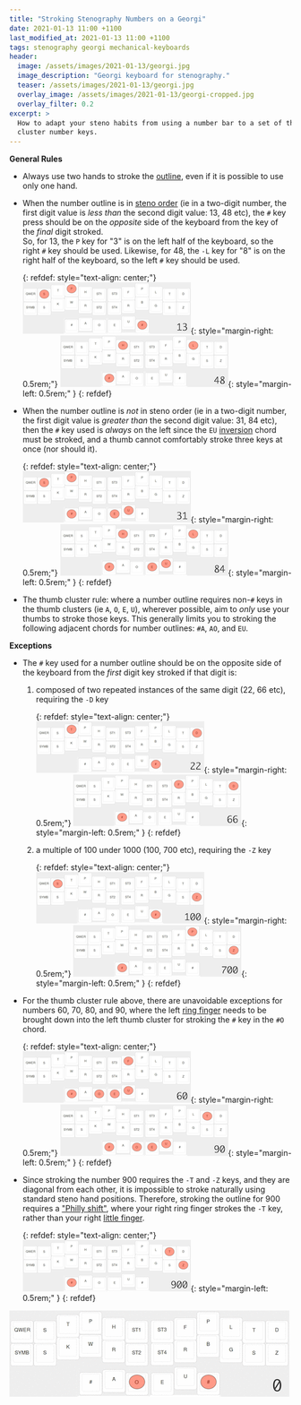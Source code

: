 ```yaml
---
title: "Stroking Stenography Numbers on a Georgi"
date: 2021-01-13 11:00 +1100
last_modified_at: 2021-01-13 11:00 +1100
tags: stenography georgi mechanical-keyboards
header:
  image: /assets/images/2021-01-13/georgi.jpg
  image_description: "Georgi keyboard for stenography."
  teaser: /assets/images/2021-01-13/georgi.jpg
  overlay_image: /assets/images/2021-01-13/georgi-cropped.jpg
  overlay_filter: 0.2
excerpt: >
  How to adapt your steno habits from using a number bar to a set of thumb
  cluster number keys.
---
```


**General Rules**

- Always use two hands to stroke the [outline][Learn Plover! Glossary], even if
  it is possible to use only one hand.
- When the number outline is in [steno order][] (ie in a two-digit number, the
  first digit value is _less than_ the second digit value: 13, 48 etc), the `#`
  key press should be on the _opposite_ side of the keyboard from the key of the
  _final_ digit stroked.<br/>
  So, for 13, the `P` key for "3" is on the left half of the keyboard, so the
  right `#` key should be used. Likewise, for 48, the `-L` key for "8" is on the
  right half of the keyboard, so the left `#` key should be used.

  {: refdef: style="text-align: center;"}
  ![img 013-tiny][]{: style="margin-right: 0.5rem;"}
  ![img 048-tiny][]{: style="margin-left: 0.5rem;" }
  {: refdef}
- When the number outline is _not_ in steno order (ie in a two-digit number, the
  first digit value is _greater than_ the second digit value: 31, 84 etc), then
  the `#` key used is _always_ on the left since the `EU` [inversion][] chord
  must be stroked, and a thumb cannot comfortably stroke three keys at once
  (nor should it).

  {: refdef: style="text-align: center;"}
  ![img 031-tiny][]{: style="margin-right: 0.5rem;"}
  ![img 084-tiny][]{: style="margin-left: 0.5rem;" }
  {: refdef}
- The thumb cluster rule: where a number outline requires non-`#` keys in the
  thumb clusters (ie `A`, `O`, `E`, `U`), wherever possible, aim to _only_ use
  your thumbs to stroke those keys. This generally limits you to stroking the
  following adjacent chords for number outlines: `#A`, `AO`, and `EU`.

**Exceptions**

- The `#` key used for a number outline should be on the opposite side of the
  keyboard from the _first_ digit key stroked if that digit is:
  1. composed of two repeated instances of the same digit (22, 66 etc),
     requiring the `-D` key

     {: refdef: style="text-align: center;"}
     ![img 022-tiny][]{: style="margin-right: 0.5rem;"}
     ![img 066-tiny][]{: style="margin-left: 0.5rem;" }
     {: refdef}
  2. a multiple of 100 under 1000 (100, 700 etc), requiring the `-Z` key

     {: refdef: style="text-align: center;"}
     ![img 100-tiny][]{: style="margin-right: 0.5rem;"}
     ![img 700-tiny][]{: style="margin-left: 0.5rem;" }
     {: refdef}

- For the thumb cluster rule above, there are unavoidable exceptions for numbers
  60, 70, 80, and 90, where the left [ring finger][] needs to be brought down
  into the left thumb cluster for stroking the `#` key in the `#O` chord.

   {: refdef: style="text-align: center;"}
   ![img 060-tiny][]{: style="margin-right: 0.5rem;"}
   ![img 090-tiny][]{: style="margin-left: 0.5rem;" }
   {: refdef}

- Since stroking the number 900 requires the `-T` and `-Z` keys, and they are
  diagonal from each other, it is impossible to stroke naturally using standard
  steno hand positions. Therefore, stroking the outline for 900 requires a
  ["Philly shift"][], where your right ring finger strokes the `-T` key, rather
  than your right [little finger][].

   {: refdef: style="text-align: center;"}
   ![img 900-tiny][]{: style="margin-left: 0.5rem;" }
   {: refdef}

![img georgi-numbers-small][]

[img 013-tiny]: /assets/images/2021-01-13/013-tiny.png
[img 022-tiny]: /assets/images/2021-01-13/022-tiny.png
[img 031-tiny]: /assets/images/2021-01-13/031-tiny.png
[img 048-tiny]: /assets/images/2021-01-13/048-tiny.png
[img 060-tiny]: /assets/images/2021-01-13/060-tiny.png
[img 066-tiny]: /assets/images/2021-01-13/066-tiny.png
[img 084-tiny]: /assets/images/2021-01-13/084-tiny.png
[img 090-tiny]: /assets/images/2021-01-13/090-tiny.png
[img 100-tiny]: /assets/images/2021-01-13/100-tiny.png
[img 700-tiny]: /assets/images/2021-01-13/700-tiny.png
[img 900-tiny]: /assets/images/2021-01-13/900-tiny.png
[img georgi-numbers-small]: /assets/images/2021-01-13/georgi-numbers-small.gif
[inversion]: https://sites.google.com/site/learnplover/lesson-2-steno-order#TOC-Inversion
[Learn Plover! Glossary]: https://sites.google.com/site/learnplover/glossary
[little finger]: https://en.wikipedia.org/wiki/Little_finger
["Philly shift"]: https://www.artofchording.com/layout/d-and-z.html#the-d-and-z-keys
[ring finger]: https://en.wikipedia.org/wiki/Ring_finger
[steno order]: https://sites.google.com/site/learnplover/lesson-2-steno-order#TOC-Steno-Order
